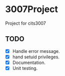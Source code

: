 # 3007Project
Project for cits3007

## TODO
- [x] Handle error message.
- [x] hand setuid privileges.
- [x] Documentation.
- [x] Unit testing.
